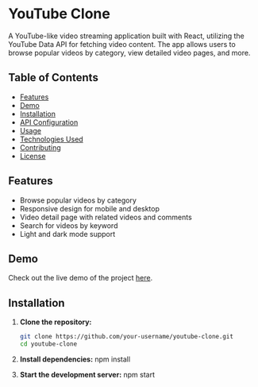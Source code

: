 # YouTube Clone

A YouTube-like video streaming application built with React, utilizing the YouTube Data API for fetching video content. The app allows users to browse popular videos by category, view detailed video pages, and more.

## Table of Contents

- [Features](#features)
- [Demo](#demo)
- [Installation](#installation)
- [API Configuration](#api-configuration)
- [Usage](#usage)
- [Technologies Used](#technologies-used)
- [Contributing](#contributing)
- [License](#license)

## Features

- Browse popular videos by category
- Responsive design for mobile and desktop
- Video detail page with related videos and comments
- Search for videos by keyword
- Light and dark mode support

## Demo

Check out the live demo of the project [here](https://your-demo-link.com).

## Installation

1. **Clone the repository:**

   ```bash
   git clone https://github.com/your-username/youtube-clone.git
   cd youtube-clone
2. **Install dependencies:**
   npm install
3. **Start the development server:**
    npm start

